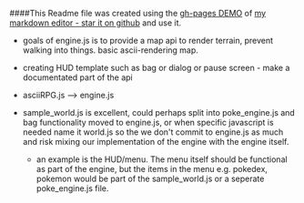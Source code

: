 ####This Readme file was created using the [gh-pages DEMO](http://juliusakula.github.io/editor/#/) of [my markdown editor - star it on github](https://github.com/juliusakula/editor/) and use it.

* goals of engine.js is to provide a map api to render terrain, prevent walking into things. basic ascii-rendering map.
* creating HUD template such as bag or dialog or pause screen - make a documentated part of the api

* asciiRPG.js --> engine.js 
* sample_world.js is excellent, could perhaps split into poke_engine.js and bag functionality moved to engine.js, or when specific javascript is needed name it world.js so the we don't commit to engine.js as much and risk mixing our implementation of the engine with the engine itself.
  * an example is the HUD/menu. The menu itself should be functional as part of the engine, but the items in the menu e.g. pokedex, pokemon would be part of the sample_world.js or a seperate poke_engine.js file. 